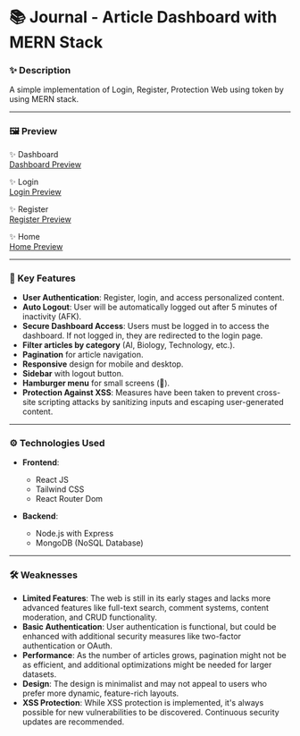 # 📚 Journal - Article Dashboard with MERN Stack

### ✨ Description

A simple implementation of Login, Register, Protection Web using token by using MERN stack.

* * *

### 🖼️ Preview

✨ Dashboard  
[Dashboard Preview](mages/Dashboard.png)

✨ Login  
[Login Preview](images/Login.png)

✨ Register  
[Register Preview](images/Register.png)

✨ Home  
[Home Preview](images/Home.png)

* * *

### 🚀 Key Features

- **User Authentication**: Register, login, and access personalized content.
- **Auto Logout**: User will be automatically logged out after 5 minutes of inactivity (AFK).
- **Secure Dashboard Access**: Users must be logged in to access the dashboard. If not logged in, they are redirected to the login page.
- **Filter articles by category** (AI, Biology, Technology, etc.).
- **Pagination** for article navigation.
- **Responsive** design for mobile and desktop.
- **Sidebar** with logout button.
- **Hamburger menu** for small screens (📱).
- **Protection Against XSS**: Measures have been taken to prevent cross-site scripting attacks by sanitizing inputs and escaping user-generated content.

* * *

### ⚙️ Technologies Used

- **Frontend**:
  - React JS
  - Tailwind CSS
  - React Router Dom

- **Backend**:
  - Node.js with Express
  - MongoDB (NoSQL Database)

* * *

### 🛠️ Weaknesses

- **Limited Features**: The web is still in its early stages and lacks more advanced features like full-text search, comment systems, content moderation, and CRUD functionality.
- **Basic Authentication**: User authentication is functional, but could be enhanced with additional security measures like two-factor authentication or OAuth.
- **Performance**: As the number of articles grows, pagination might not be as efficient, and additional optimizations might be needed for larger datasets.
- **Design**: The design is minimalist and may not appeal to users who prefer more dynamic, feature-rich layouts.
- **XSS Protection**: While XSS protection is implemented, it's always possible for new vulnerabilities to be discovered. Continuous security updates are recommended.
